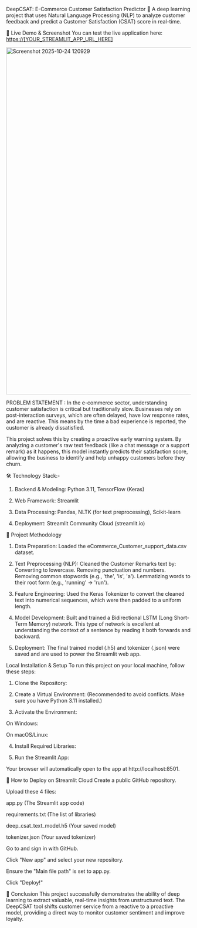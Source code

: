 DeepCSAT: E-Commerce Customer Satisfaction Predictor 🤖
A deep learning project that uses Natural Language Processing (NLP) to analyze customer feedback and predict a Customer Satisfaction (CSAT) score in real-time.

🚀 Live Demo & Screenshot
You can test the live application here: [https://[YOUR_STREAMLIT_APP_URL_HERE]](https://deepcsat-ecommerce-customer-satisfaction-score-prediction-yxsm.streamlit.app/)

<img width="1904" height="946" alt="Screenshot 2025-10-24 120929" src="https://github.com/user-attachments/assets/4b3f1d7e-ba2c-4a6b-a59e-83669ce4e4a8" />


PROBLEM STATEMENT : 
In the e-commerce sector, understanding customer satisfaction is critical but traditionally slow. 
Businesses rely on post-interaction surveys, which are often delayed, have low response rates, and are reactive. 
This means by the time a bad experience is reported, the customer is already dissatisfied.

This project solves this by creating a proactive early warning system. 
By analyzing a customer's raw text feedback (like a chat message or a support remark) as it happens, this model instantly predicts their satisfaction score, allowing the business to identify and help unhappy customers before they churn.

🛠️ Technology Stack:- 
  1. Backend & Modeling: Python 3.11, TensorFlow (Keras)

  2. Web Framework: Streamlit

  3. Data Processing: Pandas, NLTK (for text preprocessing), Scikit-learn

  4. Deployment: Streamlit Community Cloud (streamlit.io)

🧠 Project Methodology
   1. Data Preparation: Loaded the eCommerce_Customer_support_data.csv dataset.

   2. Text Preprocessing (NLP): Cleaned the Customer Remarks text by:
      Converting to lowercase.
      Removing punctuation and numbers.
      Removing common stopwords (e.g., 'the', 'is', 'a').
      Lemmatizing words to their root form (e.g., 'running' -> 'run').

   3. Feature Engineering: Used the Keras Tokenizer to convert the cleaned text into numerical sequences, which were then padded to a uniform length.

   4. Model Development: Built and trained a Bidirectional LSTM (Long Short-Term Memory) network. This type of network is excellent at understanding the context of a sentence by reading it both forwards and backward.

   5. Deployment: The final trained model (.h5) and tokenizer (.json) were saved and are used to power the Streamlit web app.

Local Installation & Setup
To run this project on your local machine, follow these steps:

1. Clone the Repository:

2. Create a Virtual Environment: (Recommended to avoid conflicts. Make sure you have Python 3.11 installed.)

3. Activate the Environment:

On Windows:

On macOS/Linux:

4. Install Required Libraries:

5. Run the Streamlit App:

Your browser will automatically open to the app at http://localhost:8501.

🚀 How to Deploy on Streamlit Cloud
Create a public GitHub repository.

Upload these 4 files:

app.py (The Streamlit app code)

requirements.txt (The list of libraries)

deep_csat_text_model.h5 (Your saved model)

tokenizer.json (Your saved tokenizer)

Go to and sign in with GitHub.

Click "New app" and select your new repository.

Ensure the "Main file path" is set to app.py.

Click "Deploy!"

🏁 Conclusion
This project successfully demonstrates the ability of deep learning to extract valuable, real-time insights from unstructured text. The DeepCSAT tool shifts customer service from a reactive to a proactive model, providing a direct way to monitor customer sentiment and improve loyalty.
